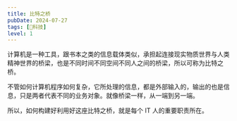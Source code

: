 ```yaml
---
title: 比特之桥
pubDate: 2024-07-27
tags: [🔭科技]
level: 1
---
```


计算机是一种工具，跟书本之类的信息载体类似，承担起连接现实物质世界与人类精神世界的桥梁，也是不同时间不同空间不同人之间的桥梁，所以可称为比特之桥。

不管如何计算机程序如何复杂，它所处理的信息，都是外部输入的，输出的也是信息，只是两者代表不同的业务对象。就像桥梁一样，从一端到另一端。

所以，如何构建好利用好这座比特之桥，就是每个 IT 人的重要职责所在。
